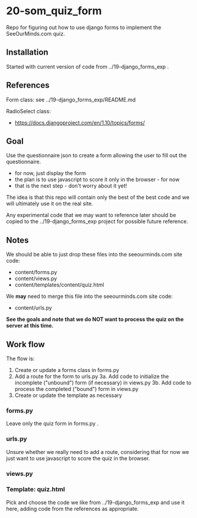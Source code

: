# 20-som_quiz_form

Repo for figuring out how to use django forms to implement the SeeOurMinds.com quiz.

## Installation

Started with current version of code from ../19-django_forms_exp .

## References

Form class: see ../19-django_forms_exp/README.md

RadioSelect class:

- https://docs.djangoproject.com/en/1.10/topics/forms/

## Goal

Use the questionnaire json to create a form allowing the user to fill out the questionnaire.

* for now, just display the form
* the plan is to use javascript to score it only in the browser - for now
* that is the next step - don't worry about it yet!

The idea is that this repo will contain only the best of the best code and we will ultimately use it on the real site.

Any experimental code that we may want to reference later should be copied to
the ../19-django_forms_exp project for possible future reference.

## Notes

We should be able to just drop these files into the seeourminds.com site code:

* content/forms.py
* content/views.py
* content/templates/content/quiz.html

We **may** need to merge this file into the seeourminds.com site code:

* content/urls.py

**See the goals and note that we do NOT want to process the quiz on the server at this time.**

## Work flow

The flow is:

1. Create or update a forms class in forms.py
2. Add a route for the form to urls.py
3a. Add code to initialize the incomplete ("unbound") form (if necessary) in views.py
3b. Add code to process the completed ("bound") form in views.py
4. Create or update the template as necessary

### forms.py

Leave only the quiz form in forms.py .

### urls.py

Unsure whether we really need to add a route, considering that for now we just want to use javascript to score the quiz in the browser.

### views.py



### Template: quiz.html

Pick and choose the code we like from ../19-django_forms_exp and use it here, adding code from the references as appropriate.

